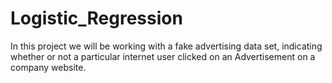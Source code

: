 # Logistic_Regression
In this project we will be working with a fake advertising data set, indicating whether or not a particular internet user clicked on an Advertisement on a company website.
